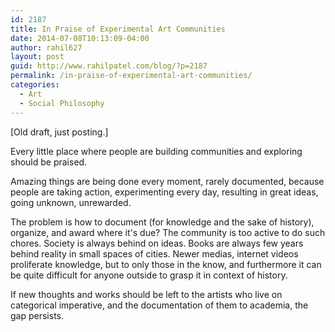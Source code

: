 ```yaml
---
id: 2187
title: In Praise of Experimental Art Communities
date: 2014-07-08T10:13:09-04:00
author: rahil627
layout: post
guid: http://www.rahilpatel.com/blog/?p=2187
permalink: /in-praise-of-experimental-art-communities/
categories:
  - Art
  - Social Philosophy
---
```

[Old draft, just posting.]

Every little place where people are building communities and exploring should be praised.

Amazing things are being done every moment, rarely documented, because people are taking action, experimenting every day, resulting in great ideas, going unknown, unrewarded.

The problem is how to document (for knowledge and the sake of history), organize, and award where it's due? The community is too active to do such chores. Society is always behind on ideas. Books are always few years behind reality in small spaces of cities. Newer medias, internet videos proliferate knowledge, but to only those in the know, and furthermore it can be quite difficult for anyone outside to grasp it in context of history.

If new thoughts and works should be left to the artists who live on categorical imperative, and the documentation of them to academia, the gap persists.